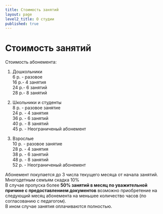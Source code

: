 ```yaml
---
title: Стоимость занятий
layout: page
level2_title: О студии
published: true
---
```






# Стоимость занятий

Стоимость абонемента:

1. Дошкольники   
6 р. - разовое  
16 р.- 4 занятия    
24 р.- 6 занятий   
28 р.- 8 занятий      

2. Школьники и студенты  
8 р. - разовое занятие  
24 р. - 4 занятия  
36 р. - 6 занятий  
40 р. - 8 занятий  
45 р. - Неограниченый абонемент  

3. Взрослые   
10 р. - разовое занятие  
28 р.  - 4 занятия  
38 р. - 6 занятий   
48 р. - 8 занятий  
52 р. - Неограниченый абонемент  
  

Абонемент покупается до 3 числа текущего месяца от начала занятий.  
Многодетным семъям скадка 10%  
В случае пропуска более **50% занятий в месяц по уважительной причине с предоставлением документов** возможно приобретение на следующий месяц абонемента на меньшее количество часов (по согласованию с педагогом).  
В ином случае занятия оплачиваются полностью.
